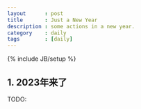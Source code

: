 ```yaml
---
layout      : post
title       : Just a New Year
description : some actions in a new year.
category    : daily
tags        : [daily]
---
```

{% include JB/setup %}

## 1. 2023年来了


TODO:
